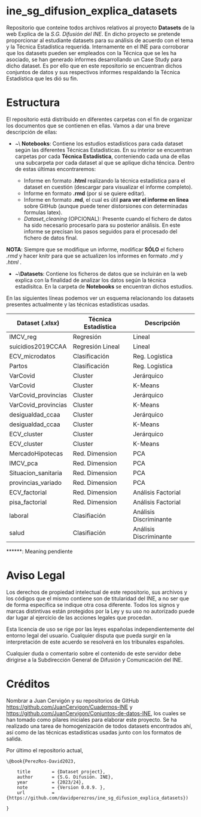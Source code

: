 # ine_sg_difusion_explica_datasets

Repositorio que conteine todos archivos relativos al proyecto **Datasets** de la web Explica de la *S.G. Difusión del INE*. En dicho proyecto se pretende proporcionar al estudiante datasets para su análisis de acuerdo con el tema y la Técnica Estadística requerida. Internamente en el INE para corroborar que los datasets pueden ser empleados con la Técnica que se les ha asociado, se han generado informes desarrollando un Case Study para dicho dataset. Es por ello que en este repositorio se encuentran dichos conjuntos de datos y sus respectivos informes respaldando la Técnica Estadística que les dió su fin.

# Estructura

El repositorio está distribuido en diferentes carpetas con el fin de organizar los documentos que se contienen en ellas. Vamos a dar una breve descripción de ellas:

-   \~\\ **Notebooks**: Contiene los estudios estadísticos para cada dataset según las diferentes Técnicas Estadísticas. En su interior se encuentran carpetas por cada **Técnica Estadística**, conteniendo cada una de ellas una subcarpeta por cada dataset al que se aplique dicha téncica. Dentro de estas últimas encontraremos: 

    - Informe en formato **.html** realizando la técnica estadística para el dataset en cuestión (descargar para visualizar el informe completo).
    - Informe en formato **.rmd** (por si se quiere editar).
    - Informe en formato **.md**, el cual es útil **para ver el informe en línea** sobre GitHub (aunque puede tener distorsiones con determinadas formulas latex). 
    - *Dataset_cleaning* (OPCIONAL): Presente cuando el fichero de datos ha sido necesario procesarlo para su posterior análisis. En este informe se precisan los pasos seguidos para el procesado del fichero de datos final.
  
  **NOTA**: Siempre que se modifique un informe, modificar **SÓLO** el fichero *.rmd* y hacer knitr para que se actualizen los informes en formato *.md* y *.html* .
-   \~\\**Datasets**: Contiene los ficheros de datos que se incluirán en la web explica con la finalidad de analizar los datos según la técnica estadísitca. En la carpeta de **Notebooks** se encuentran dichos estudios.


En las siguientes líneas podemos ver un esquema relacionando los datasets presentes actualmente y las técnicas estadísticas usadas.




| Dataset  (*.xlsx*)  | Técnica Estadística | Descripción         |
|---------------------|---------------------|---------------------|
| IMCV_reg            | Regresión           | Lineal              |
| suicidios2019CCAA   | Regresión Lineal    | Lineal              |
| ECV_microdatos      | Clasificación       | Reg. Logística      |
| Partos              | Clasificación       | Reg. Logística      |
| VarCovid            | Cluster             | Jerárquico          |
| VarCovid            | Cluster             | K-Means             |
| VarCovid_provincias | Cluster             | Jerárquico          |
| VarCovid_provincias | Cluster             | K-Means             |
| desigualdad_ccaa    | Cluster             | Jerárquico          |
| desigualdad_ccaa    | Cluster             | K-Means             |
| ECV_cluster         | Cluster             | Jerárquico          |
| ECV_cluster         | Cluster             | K-Means             |
| MercadoHipotecas    | Red. Dimension      | PCA                 |
| IMCV_pca            | Red. Dimension      | PCA                 |
| Situacion_sanitaria | Red. Dimension      | PCA                 |
| provincias_variado  | Red. Dimension      | PCA                 |
| ECV_factorial       | Red. Dimension      | Análisis Factorial  |
| pisa_factorial      | Red. Dimension      | Análisis Factorial  |
| laboral             |Clasifiación         | Análisis Discriminante |
| salud               |Clasifiación         | Análisis Discriminante |




   ******: Meaning pendiente




# Aviso Legal

Los derechos de propiedad intelectual de este repositorio, sus archivos y los códigos que el mismo contiene son de titularidad del INE, a no ser que de forma específica se indique otra cosa diferente. Todos los signos y marcas distintivas están protegidos por la Ley y su uso no autorizado puede dar lugar al ejercicio de las acciones legales que procedan.

Esta licencia de uso se rige por las leyes españolas independientemente del entorno legal del usuario. Cualquier disputa que pueda surgir en la interpretación de este acuerdo se resolverá en los tribunales españoles.

Cualquier duda o comentario sobre el contenido de este servidor debe dirigirse a la Subdirección General de Difusión y Comunicación del INE.


# Créditos

Nombrar a Juan Cervigón y su repositorios de GitHub https://github.com/JuanCervigon/Cuadernos-INE y  https://github.com/JuanCervigon/Conjuntos-de-datos-INE, los cuales se han tomado como pilares iniciales para elaborar este proyecto. Se ha realizado una tarea de homogenización de todos datasets encontrados ahí, así como de las técnicas estadísticas usadas junto con los formatos de salida. 

Por último el repositorio actual,

```
\@book{PerezRos-David2023,

    title        = {Dataset project},
    author       = {S.G. Difusión. INE},
    year         = {2023/24},
    note         = {Version 0.0.9. },
    url          = {https://github.com/davidperezros/ine_sg_difusion_explica_datasets})

}
```
